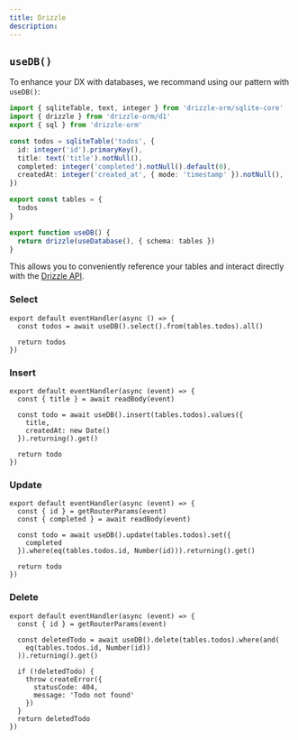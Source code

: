 ```yaml
---
title: Drizzle
description:
---
```


## `useDB()`

To enhance your DX with databases, we recommand using our pattern with `useDB()`:

```ts
import { sqliteTable, text, integer } from 'drizzle-orm/sqlite-core'
import { drizzle } from 'drizzle-orm/d1'
export { sql } from 'drizzle-orm'

const todos = sqliteTable('todos', {
  id: integer('id').primaryKey(),
  title: text('title').notNull(),
  completed: integer('completed').notNull().default(0),
  createdAt: integer('created_at', { mode: 'timestamp' }).notNull(),
})

export const tables = {
  todos
}

export function useDB() {
  return drizzle(useDatabase(), { schema: tables })
}
```

This allows you to conveniently reference your tables and interact directly with the [Drizzle API](https://orm.drizzle.team/docs/overview).

### Select

```ts[/api/todos/index.get.ts]
export default eventHandler(async () => {
  const todos = await useDB().select().from(tables.todos).all()

  return todos
})
```

### Insert

```ts[/api/todos/index.post.ts]
export default eventHandler(async (event) => {
  const { title } = await readBody(event)

  const todo = await useDB().insert(tables.todos).values({
    title,
    createdAt: new Date()
  }).returning().get()

  return todo
})
```

### Update

```ts[/api/todos/[id].patch.ts]
export default eventHandler(async (event) => {
  const { id } = getRouterParams(event)
  const { completed } = await readBody(event)

  const todo = await useDB().update(tables.todos).set({
    completed
  }).where(eq(tables.todos.id, Number(id))).returning().get()

  return todo
})
```

### Delete

```ts[/api/todos/[id].delete.ts]
export default eventHandler(async (event) => {
  const { id } = getRouterParams(event)

  const deletedTodo = await useDB().delete(tables.todos).where(and(
    eq(tables.todos.id, Number(id))
  )).returning().get()

  if (!deletedTodo) {
    throw createError({
      statusCode: 404,
      message: 'Todo not found'
    })
  }
  return deletedTodo
})
```
